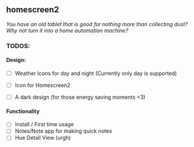 ## homescreen2
_You have an old tablet that is good for nothing more than collecting dust? Why not turn it into a home automation machine?_ 

### TODOS:


#### Design:
- [ ] Weather Icons for day and night (Currently only day is supported)
- [ ] Icon for Homescreen2
- [ ] A dark design (for those energy saving moments <3)


#### Functionality

- [ ] Install / First time usage
- [ ] Notes/Note app for making quick notes
- [ ] Hue Detail View (urgh)